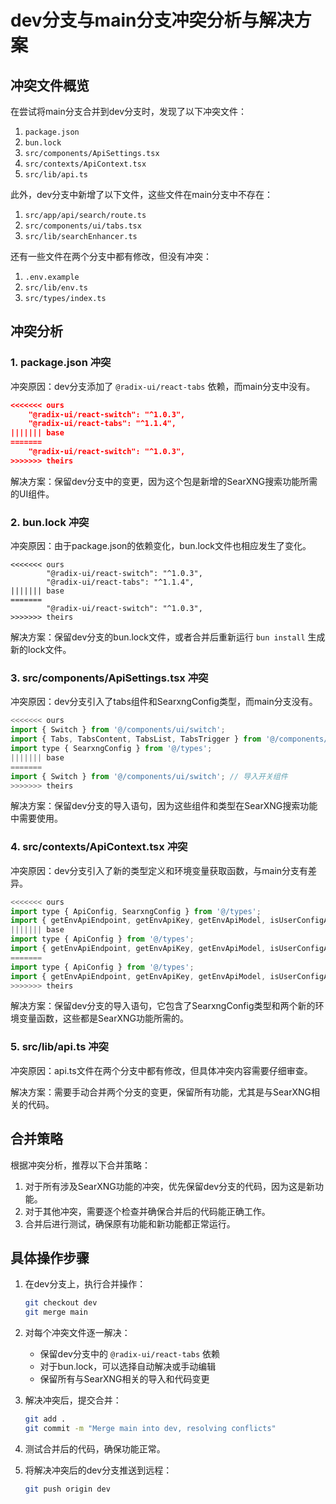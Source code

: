 # dev分支与main分支冲突分析与解决方案

## 冲突文件概览

在尝试将main分支合并到dev分支时，发现了以下冲突文件：

1. `package.json`
2. `bun.lock`
3. `src/components/ApiSettings.tsx`
4. `src/contexts/ApiContext.tsx`
5. `src/lib/api.ts`

此外，dev分支中新增了以下文件，这些文件在main分支中不存在：

1. `src/app/api/search/route.ts`
2. `src/components/ui/tabs.tsx`
3. `src/lib/searchEnhancer.ts`

还有一些文件在两个分支中都有修改，但没有冲突：

1. `.env.example`
2. `src/lib/env.ts`
3. `src/types/index.ts`

## 冲突分析

### 1. package.json 冲突

冲突原因：dev分支添加了 `@radix-ui/react-tabs` 依赖，而main分支中没有。

```json
<<<<<<< ours
    "@radix-ui/react-switch": "^1.0.3",
    "@radix-ui/react-tabs": "^1.1.4",
||||||| base
=======
    "@radix-ui/react-switch": "^1.0.3",
>>>>>>> theirs
```

解决方案：保留dev分支中的变更，因为这个包是新增的SearXNG搜索功能所需的UI组件。

### 2. bun.lock 冲突

冲突原因：由于package.json的依赖变化，bun.lock文件也相应发生了变化。

```
<<<<<<< ours
        "@radix-ui/react-switch": "^1.0.3",
        "@radix-ui/react-tabs": "^1.1.4",
||||||| base
=======
        "@radix-ui/react-switch": "^1.0.3",
>>>>>>> theirs
```

解决方案：保留dev分支的bun.lock文件，或者合并后重新运行 `bun install` 生成新的lock文件。

### 3. src/components/ApiSettings.tsx 冲突

冲突原因：dev分支引入了tabs组件和SearxngConfig类型，而main分支没有。

```jsx
<<<<<<< ours
import { Switch } from '@/components/ui/switch';
import { Tabs, TabsContent, TabsList, TabsTrigger } from '@/components/ui/tabs';
import type { SearxngConfig } from '@/types';
||||||| base
=======
import { Switch } from '@/components/ui/switch'; // 导入开关组件
>>>>>>> theirs
```

解决方案：保留dev分支的导入语句，因为这些组件和类型在SearXNG搜索功能中需要使用。

### 4. src/contexts/ApiContext.tsx 冲突

冲突原因：dev分支引入了新的类型定义和环境变量获取函数，与main分支有差异。

```jsx
<<<<<<< ours
import type { ApiConfig, SearxngConfig } from '@/types';
import { getEnvApiEndpoint, getEnvApiKey, getEnvApiModel, isUserConfigAllowed, getEnvAccessPassword, getEnvConfigStatus, getEnvSearxngUrl, getEnvSearxngEnabled } from '@/lib/env';
||||||| base
import type { ApiConfig } from '@/types';
import { getEnvApiEndpoint, getEnvApiKey, getEnvApiModel, isUserConfigAllowed, getEnvAccessPassword } from '@/lib/env';
=======
import type { ApiConfig } from '@/types';
import { getEnvApiEndpoint, getEnvApiKey, getEnvApiModel, isUserConfigAllowed, getEnvAccessPassword, getEnvConfigStatus } from '@/lib/env';
>>>>>>> theirs
```

解决方案：保留dev分支的导入语句，它包含了SearxngConfig类型和两个新的环境变量函数，这些都是SearXNG功能所需的。

### 5. src/lib/api.ts 冲突

冲突原因：api.ts文件在两个分支中都有修改，但具体冲突内容需要仔细审查。

解决方案：需要手动合并两个分支的变更，保留所有功能，尤其是与SearXNG相关的代码。

## 合并策略

根据冲突分析，推荐以下合并策略：

1. 对于所有涉及SearXNG功能的冲突，优先保留dev分支的代码，因为这是新功能。
2. 对于其他冲突，需要逐个检查并确保合并后的代码能正确工作。
3. 合并后进行测试，确保原有功能和新功能都正常运行。

## 具体操作步骤

1. 在dev分支上，执行合并操作：
   ```bash
   git checkout dev
   git merge main
   ```

2. 对每个冲突文件逐一解决：
   - 保留dev分支中的 `@radix-ui/react-tabs` 依赖
   - 对于bun.lock，可以选择自动解决或手动编辑
   - 保留所有与SearXNG相关的导入和代码变更

3. 解决冲突后，提交合并：
   ```bash
   git add .
   git commit -m "Merge main into dev, resolving conflicts"
   ```

4. 测试合并后的代码，确保功能正常。

5. 将解决冲突后的dev分支推送到远程：
   ```bash
   git push origin dev
   ```
